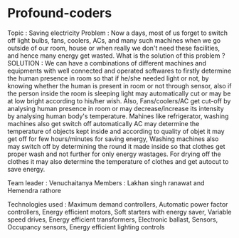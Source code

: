 
# Profound-coders
Topic : Saving electricity 
Problem : Now a days, most of us forget to switch off light bulbs, fans, coolers, ACs, and many such machines when we go outside of our room, house or when really we don't need these facilities, and hence many energy get wasted. What is the solution of this problem ?
SOLUTION :
We can have a combinations of different machines and equipments with well connected and operated softwares to firstly determine the human presence in room so that if he/she needed light or not, by knowing whether the human is present in room or not through sensor, also if the person inside the room is sleeping light may automatically cut or may be at low bright according to his/her wish.
Also, Fans/coolers/AC get cut-off by analysing human presence in room or may decrease/increase its intensity by analysing human body's temperature.
Mahines like refrigerator, washing machines also get switch off automatically
AC may determine the temperature of objects kept inside and according to quality of objet it may get off for few hours/minutes for saving energy,
Washing machines also may switch off by determining the round it made inside so that clothes get proper wash and not further for only energy wastages.
For drying off the clothes it may also determine the temperature of clothes and get autocut to save energy.

Team leader : Venuchaitanya
Members : Lakhan singh ranawat and Hemendra rathore

Technologies used : Maximum demand controllers, Automatic power factor controllers, Energy efficient motors, Soft starters with energy saver, Variable speed drives, Energy efficient transformers, Electronic ballast, Sensors, Occupancy sensors, Energy efficient lighting controls
